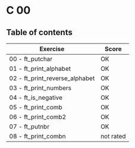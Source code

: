 # C 00

## Table of contents

Exercise						| Score  
--------------------------------|--------
00 - ft_putchar					| OK
01 - ft_print_alphabet			| OK
02 - ft_print_reverse_alphabet 	| OK
03 - ft_print_numbers			| OK
04 - ft_is_negative				| OK
05 - ft_print_comb				| OK
06 - ft_print_comb2				| OK
07 - ft_putnbr					| OK
08 - ft_print_combn				| not rated